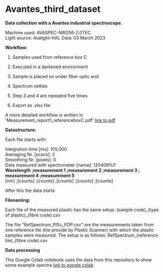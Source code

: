 # Avantes_third_dataset

**Data collection with a Avantes industrial spectroscope.**

Machine used: AVASPEC-NIR256-2.0TEC\
Light source: Avalight-HAL Data: 03 March 2023

**Workflow:**

1.  Samples used from reference box C

2.  Executed in a darkened environment

3.  Sample is placed on under fiber optic end

4.  Spectrum settles

5.  Step 3 and 4 are repeated five times

6.  Export as .xlsx file

A more detailed workflow is written in 'Measurement_report1_referenceboxC.pdf' [link to pdf](../../data-analysis/Measurement_report1_referenceboxC.pdf)


**Datastructure:**

Each file starts with:

Integration time \[ms\]: 105,000\
Averaging Nr. \[scans\]: 2\
Smoothing Nr. \[pixels\]: 0\
Data measured with spectrometer \[name\]: 1204091U1\
**Wavelength ;measurement 1 ;measurement 2 ;measurement 3 ; measurement
4 ;measurement 5**\
\[nm\] ;\[counts\] ;\[counts\] ;\[counts\] ;\[counts\] ;\[counts\]

After this the data starts

**Filenaming:**

Each file of the measured plastic has the same setup: (sample
code)\_(type of plastic)\_(fibre code).csv

The file "RefSpectrum_PlSc_FDP.csv" are the measurements taken from one
reference tile (tile provide by Plastic Scanner) with which the plastic
samples were measured. The setup is as follows: RefSpectrum\_(reference
tile)\_(fibre code).csv

**Data processing**

This Google Colab notebook uses the data from this repository to show
some example spectra [link to google
colab](https://colab.research.google.com/drive/1lV_nJwXtI-wuD3B83oKq2dguGHzxLimc#scrollTo=5V-2m8YQry0D )

